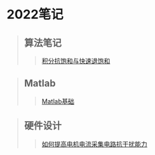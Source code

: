 # 2022笔记
> ## 算法笔记
>> [积分抗饱和与快速退饱和](https://github.com/jake167-wq/note/blob/main/%E7%A7%AF%E5%88%86%E6%8A%97%E9%A5%B1%E5%92%8C%E4%B8%8E%E5%BF%AB%E9%80%9F%E9%80%80%E9%A5%B1%E5%92%8C.md)

> ## Matlab
>>[Matlab基础](https://github.com/jake167-wq/note/blob/main/Matlab%E5%9F%BA%E7%A1%80.md)

> ## 硬件设计
>> [如何提高电机电流采集电路抗干扰能力]()